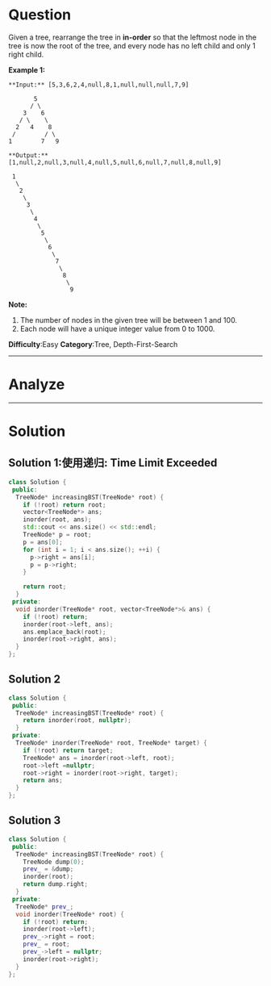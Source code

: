 
# Question

Given a tree, rearrange the tree in  **in-order**  so that the leftmost node in the tree is now the root of the tree, and every node has no left child and only 1 right child.

**Example 1:**

```
**Input:** [5,3,6,2,4,null,8,1,null,null,null,7,9]

       5
      / \
    3    6
   / \    \
  2   4    8
 /        / \ 
1        7   9

**Output:** [1,null,2,null,3,null,4,null,5,null,6,null,7,null,8,null,9]

 1
  \
   2
    \
     3
      \
       4
        \
         5
          \
           6
            \
             7
              \
               8
                \
                 9
```

**Note:**

1. The number of nodes in the given tree will be between 1 and 100.
2. Each node will have a unique integer value from 0 to 1000.

**Difficulty**:Easy
**Category**:Tree, Depth-First-Search


------------

# Analyze

------------

# Solution

## Solution 1:使用递归: Time Limit Exceeded

```cpp
class Solution {
 public:
  TreeNode* increasingBST(TreeNode* root) {
    if (!root) return root;
    vector<TreeNode*> ans;
    inorder(root, ans);
    std::cout << ans.size() << std::endl;
    TreeNode* p = root;
    p = ans[0];
    for (int i = 1; i < ans.size(); ++i) {
      p->right = ans[i];
      p = p->right;
    }

    return root;
  }
 private:
  void inorder(TreeNode* root, vector<TreeNode*>& ans) {
    if (!root) return;
    inorder(root->left, ans);
    ans.emplace_back(root);
    inorder(root->right, ans);
  }
};
```

## Solution 2

```cpp
class Solution {
 public:
  TreeNode* increasingBST(TreeNode* root) {
    return inorder(root, nullptr);
  }
 private:
  TreeNode* inorder(TreeNode* root, TreeNode* target) {
    if (!root) return target;
    TreeNode* ans = inorder(root->left, root);
    root->left =nullptr;
    root->right = inorder(root->right, target);
    return ans;
  }
};
```

## Solution 3

```cpp
class Solution {
 public:
  TreeNode* increasingBST(TreeNode* root) {
    TreeNode dump(0);
    prev_ = &dump;
    inorder(root);
    return dump.right;
  }
 private:
  TreeNode* prev_;
  void inorder(TreeNode* root) {
    if (!root) return;
    inorder(root->left);
    prev_->right = root;
    prev_ = root;
    prev_->left = nullptr;
    inorder(root->right);
  }
};
```


